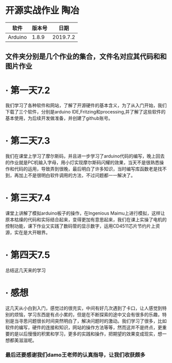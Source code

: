 # **开源实战作业** 陶冶
软件|版本号|日期
-|-|-
Arduino|1.8.9|2019.7.2
## 文件夹分别是几个作业的集合，文件名对应其代码和和图片**作业**
# · 第一天**7.2**
我们学习了各种软件和网站，了解了开源硬件的基本含义，为了从入门开始，我们下载了三个软件，分别是arduino IDE,Fritzing和processing,并了解了这些软件的基本使用，为后续开发做准备，并创建了github账号。
# · 第二天**7.3**
我们在课堂上学习了摩尔斯码，并且进一步学习了arduino代码的编写，晚上回去的作业就是PC机输入字母，用小灯实现摩尔斯码闪耀的效果，当天不是很熟悉操作和代码的运用，导致弄到很晚，最后明白了许多知识，当时编写库函数老是找不到，再加上不是很明白软件调用的方法，不过问题都一一解决了。
# · 第三天**7.4**
课堂上讲解了模拟arduino板子的操作，在Ingenious Maimu上进行模拟，这样让原本枯燥的代码和实际结合起来，变得更加有意思起来，我们在课上实操了电机的控制功能，课下作业又实践了数码管的显示数字，运用CD4511芯片节约片上资源，实在是大开眼界。
# · 第四天**7.5**
总结这几天来的学习
# · 感想
这几天从小白到入门，感觉过的很充实，中间有好几次遇到了卡口，让人感觉到特别的烦恼，学习东西是有点小累的，但是在不断探索的途中又会有很多的乐趣，特别是当寻思问题很长时间突然明白了，解决问题时的激动。我们学习了很多，比如软件的编写，硬件的连接和知识，网站的操作方法等等，然而这并不是终点，更重要的是以后慢慢的积累和学习，更多的实践和操作，把期望的效果变成现实，想一想都美滋滋呢。

### 最后还要感谢我们damo王老师的认真指导，让我们收获颇多









